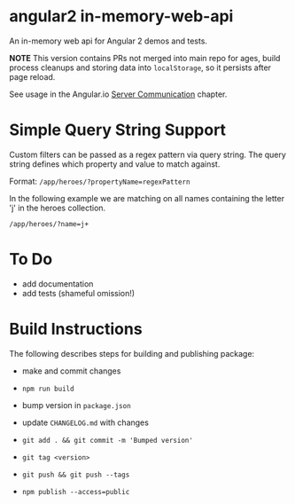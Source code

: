 # angular2 in-memory-web-api
An in-memory web api for Angular 2 demos and tests.

**NOTE** This version contains PRs not merged into main repo for ages, build process cleanups and storing data into `localStorage`, so it persists after page reload.

See usage in the Angular.io
[Server Communication](https://angular.io/docs/ts/latest/guide/server-communication.html) chapter.

# Simple Query String Support
Custom filters can be passed as a regex pattern via query string. 
The query string defines which property and value to match against.

Format: `/app/heroes/?propertyName=regexPattern`

In the following example we are matching on all names containing the letter 'j' in the heroes collection.

`/app/heroes/?name=j+`

# To Do

* add  documentation
* add tests (shameful omission!)

# Build Instructions

The following describes steps for building and publishing package:

- make and commit changes

- `npm run build`

- bump version in `package.json`

- update `CHANGELOG.md` with changes

- `git add . && git commit -m 'Bumped version'`

- `git tag <version>`

- `git push && git push --tags`

- `npm publish --access=public`
